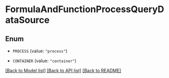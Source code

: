 # FormulaAndFunctionProcessQueryDataSource

## Enum

- `PROCESS` (value: `"process"`)

- `CONTAINER` (value: `"container"`)

[[Back to Model list]](../README.md#documentation-for-models) [[Back to API list]](../README.md#documentation-for-api-endpoints) [[Back to README]](../README.md)
